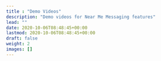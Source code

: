 ```yaml
---
title : "Demo Videos"
description: "Demo videos for Near Me Messaging features"
lead: ""
date: 2020-10-06T08:48:45+00:00
lastmod: 2020-10-06T08:48:45+00:00
draft: false
weight: 2
images: []
---
```

